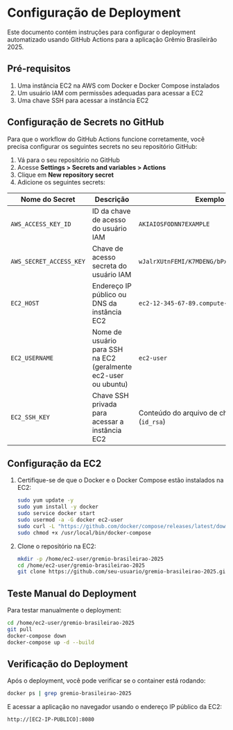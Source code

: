 # Configuração de Deployment

Este documento contém instruções para configurar o deployment automatizado usando GitHub Actions para a aplicação Grêmio Brasileirão 2025.

## Pré-requisitos

1. Uma instância EC2 na AWS com Docker e Docker Compose instalados
2. Um usuário IAM com permissões adequadas para acessar a EC2
3. Uma chave SSH para acessar a instância EC2

## Configuração de Secrets no GitHub

Para que o workflow do GitHub Actions funcione corretamente, você precisa configurar os seguintes secrets no seu repositório GitHub:

1. Vá para o seu repositório no GitHub
2. Acesse **Settings > Secrets and variables > Actions**
3. Clique em **New repository secret**
4. Adicione os seguintes secrets:

| Nome do Secret | Descrição | Exemplo |
|---------------|-----------|---------|
| `AWS_ACCESS_KEY_ID` | ID da chave de acesso do usuário IAM | `AKIAIOSFODNN7EXAMPLE` |
| `AWS_SECRET_ACCESS_KEY` | Chave de acesso secreta do usuário IAM | `wJalrXUtnFEMI/K7MDENG/bPxRfiCYEXAMPLEKEY` |
| `EC2_HOST` | Endereço IP público ou DNS da instância EC2 | `ec2-12-345-67-89.compute-1.amazonaws.com` |
| `EC2_USERNAME` | Nome de usuário para SSH na EC2 (geralmente ec2-user ou ubuntu) | `ec2-user` |
| `EC2_SSH_KEY` | Chave SSH privada para acessar a instância EC2 | Conteúdo do arquivo de chave privada (`id_rsa`) |

## Configuração da EC2

1. Certifique-se de que o Docker e o Docker Compose estão instalados na EC2:
   ```bash
   sudo yum update -y
   sudo yum install -y docker
   sudo service docker start
   sudo usermod -a -G docker ec2-user
   sudo curl -L "https://github.com/docker/compose/releases/latest/download/docker-compose-$(uname -s)-$(uname -m)" -o /usr/local/bin/docker-compose
   sudo chmod +x /usr/local/bin/docker-compose
   ```

2. Clone o repositório na EC2:
   ```bash
   mkdir -p /home/ec2-user/gremio-brasileirao-2025
   cd /home/ec2-user/gremio-brasileirao-2025
   git clone https://github.com/seu-usuario/gremio-brasileirao-2025.git .
   ```

## Teste Manual do Deployment

Para testar manualmente o deployment:

```bash
cd /home/ec2-user/gremio-brasileirao-2025
git pull
docker-compose down
docker-compose up -d --build
```

## Verificação do Deployment

Após o deployment, você pode verificar se o container está rodando:

```bash
docker ps | grep gremio-brasileirao-2025
```

E acessar a aplicação no navegador usando o endereço IP público da EC2:
```
http://[EC2-IP-PUBLICO]:8080
``` 